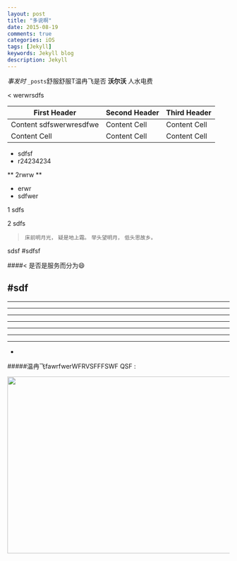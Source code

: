 ```yaml
---
layout: post
title: "多说啊"
date: 2015-08-19
comments: true
categories: iOS
tags: [Jekyll]
keywords: Jekyll blog
description: Jekyll
---
```


 *事发时* `_posts`舒服舒服T温冉飞是否 **沃尔沃** 人水电费

<  werwrsdfs 


First Header | Second Header | Third Header
------------ | ------------- | ------------
Content sdfswerwresdfwe | Content Cell  | Content Cell
Content Cell | Content Cell  | Content Cell

* sdfsf
* r24234234


** 2rwrw **

- erwr
- sdfwer 

1 sdfs


2 sdfs

> `床前明月光，`
> `疑是地上霜。`
> `举头望明月，`
> `低头思故乡。`

sdsf
#sdfsf

####< 是否是服务而分为😄

#sdf
---
- - - -
- -----
- ---
- ----
- ---
- ---
- --
- 



#####温冉飞fawrfwerWFRVSFFFSWF QSF :

<img src="https://github.com/iOSSer/iOSSer.github.io/blob/master/assets/images/fire_balloon.jpg?raw=true" width="600" height="400">
